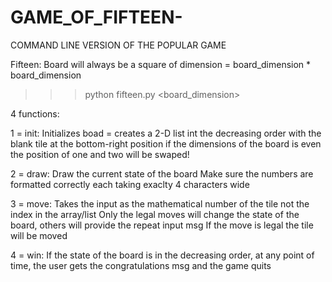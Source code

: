 # GAME_OF_FIFTEEN-
COMMAND LINE VERSION OF THE POPULAR GAME 

Fifteen:
Board will always be a square of dimension = board_dimension * board_dimension
>>> python fifteen.py <board_dimension>

4 functions:

1 = init:
Initializes boad = creates a 2-D list int the decreasing order with the blank tile at the bottom-right position
if the dimensions of the board is even the position of one and two will be swaped!

2 = draw:
Draw the current state of the board
Make sure the numbers are formatted correctly each taking exaclty 4 characters wide

3 = move:
Takes the input as the mathematical number of the tile not the index in the array/list
Only the legal moves will change the state of the board, others will provide the repeat input msg
If the move is legal the tile will be moved 

4 = win:
If the state of the board is in the decreasing order, at any point of time, the user gets the congratulations msg and the game quits
